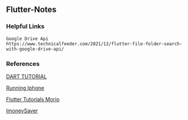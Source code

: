 ## Flutter-Notes
### Helpful Links
```vim
Google Drive Api
https://www.technicalfeeder.com/2021/12/flutter-file-folder-search-with-google-drive-api/
```
### References
[DART TUTORIAL](https://dart-tutorial.com/)

[Running Iphone](https://www.youtube.com/watch?v=AYNhO9dcbBI)

[Flutter Tutorials Morio](https://morioh.com/p/6fea5d60474d)

[ImoneySaver](https://github.com/pollyolly/imoney_saver)
